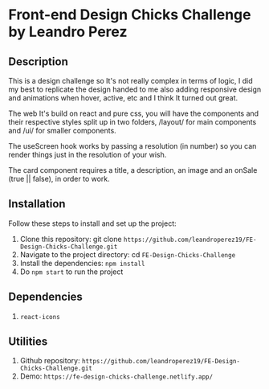 # Front-end Design Chicks Challenge by Leandro Perez

## Description
This is a design challenge so It's not really complex in terms of logic, I did my best to replicate the design handed to me also adding responsive design and animations when hover, active, etc and I think It turned out great.

The web It's build on react and pure css, you will have the components and their respective styles split up in two folders, /layout/ for main components and /ui/ for smaller components.

The useScreen hook works by passing a resolution (in number) so you can render things just in the resolution of your wish.

The card component requires a title, a description, an image and an onSale (true || false), in order to work.

## Installation

Follow these steps to install and set up the project:

1. Clone this repository: git clone `https://github.com/leandroperez19/FE-Design-Chicks-Challenge.git`
2. Navigate to the project directory: cd `FE-Design-Chicks-Challenge`
3. Install the dependencies: `npm install`
4. Do `npm start` to run the project

## Dependencies

1. `react-icons`

## Utilities

1. Github repository: `https://github.com/leandroperez19/FE-Design-Chicks-Challenge.git`
2. Demo: `https://fe-design-chicks-challenge.netlify.app/`


